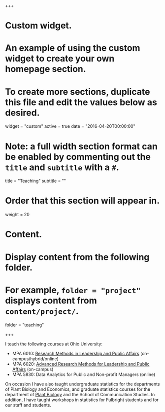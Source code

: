 +++
# Custom widget.
# An example of using the custom widget to create your own homepage section.
# To create more sections, duplicate this file and edit the values below as desired.
widget = "custom"
active = true
date = "2016-04-20T00:00:00"

# Note: a full width section format can be enabled by commenting out the `title` and `subtitle` with a `#`.
title = "Teaching"
subtitle = ""

# Order that this section will appear in.
weight = 20

# Content.
# Display content from the following folder.
# For example, `folder = "project"` displays content from `content/project/`.
folder = "teaching"

+++

I teach the following courses at Ohio University: 

- MPA 6010: [Research Methods in Leadership and Public Affairs](/teaching/mpa-6010-research-methods-for-leadership-public-affairs) (on-campus/hybrid/online)
- MPA 6020: [Advanced Research Methods for Leadership and Public Affairs](/teaching/mpa-6020-research-methods-for-leadership-public-affairs) (on-campus) 
- MPA 5830: Data Analytics for Public and Non-profit Managers (online)

On occasion I have also taught undergraduate statistics for the departments of Plant Biology and Economics, and graduate statistics courses for the department of [Plant Biology](/teaching/pbio-315150-statistics-for-plant-biology) and the School of Communication Studies. In addition, I have taught workshops in statistics for Fulbright students and for our staff and students. 
